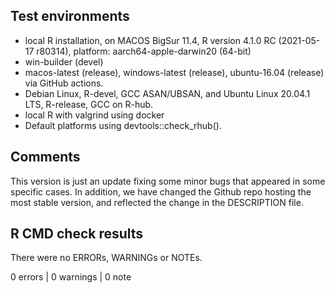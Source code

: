 ## Test environments
* local R installation, on MACOS BigSur 11.4, R version 4.1.0 RC (2021-05-17 r80314), platform: aarch64-apple-darwin20 (64-bit)
* win-builder (devel)
* macos-latest (release), windows-latest (release), ubuntu-16.04 (release) via GitHub actions.
* Debian Linux, R-devel, GCC ASAN/UBSAN, and Ubuntu Linux 20.04.1 LTS, R-release, GCC on R-hub.
* local R with valgrind using docker
* Default platforms using devtools::check_rhub().

## Comments
This version is just an update fixing some minor bugs that appeared in some specific cases. In addition, we have changed the Github repo hosting the most stable version, and reflected the change in the DESCRIPTION file.

## R CMD check results
There were no ERRORs, WARNINGs or NOTEs. 

0 errors | 0 warnings | 0 note
